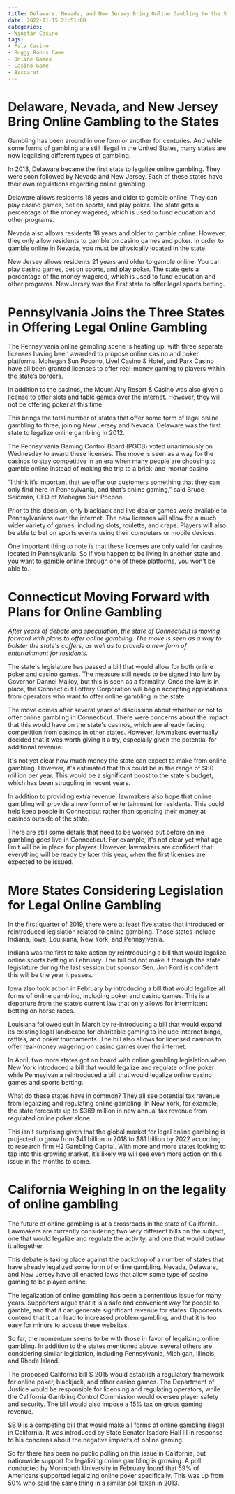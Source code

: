 ```yaml
---
title: Delaware, Nevada, and New Jersey Bring Online Gambling to the States
date: 2022-11-15 21:51:00
categories:
- Winstar Casino
tags:
- Pala Casino
- Buggy Bonus Game
- Online Games
- Casino Game
- Baccarat
---
```



#  Delaware, Nevada, and New Jersey Bring Online Gambling to the States

Gambling has been around in one form or another for centuries. And while some forms of gambling are still illegal in the United States, many states are now legalizing different types of gambling.

In 2013, Delaware became the first state to legalize online gambling. They were soon followed by Nevada and New Jersey. Each of these states have their own regulations regarding online gambling.

Delaware allows residents 18 years and older to gamble online. They can play casino games, bet on sports, and play poker. The state gets a percentage of the money wagered, which is used to fund education and other programs.

Nevada also allows residents 18 years and older to gamble online. However, they only allow residents to gamble on casino games and poker. In order to gamble online in Nevada, you must be physically located in the state.

New Jersey allows residents 21 years and older to gamble online. You can play casino games, bet on sports, and play poker. The state gets a percentage of the money wagered, which is used to fund education and other programs. New Jersey was the first state to offer legal sports betting.

#  Pennsylvania Joins the Three States in Offering Legal Online Gambling

The Pennsylvania online gambling scene is heating up, with three separate licenses having been awarded to propose online casino and poker platforms. Mohegan Sun Pocono, Live! Casino & Hotel, and Parx Casino have all been granted licenses to offer real-money gaming to players within the state’s borders.

In addition to the casinos, the Mount Airy Resort & Casino was also given a license to offer slots and table games over the internet. However, they will not be offering poker at this time.

This brings the total number of states that offer some form of legal online gambling to three, joining New Jersey and Nevada. Delaware was the first state to legalize online gambling in 2012.

The Pennsylvania Gaming Control Board (PGCB) voted unanimously on Wednesday to award these licenses. The move is seen as a way for the casinos to stay competitive in an era when many people are choosing to gamble online instead of making the trip to a brick-and-mortar casino.

“I think it’s important that we offer our customers something that they can only find here in Pennsylvania, and that’s online gaming,” said Bruce Seidman, CEO of Mohegan Sun Pocono.

Prior to this decision, only blackjack and live dealer games were available to Pennsylvanians over the internet. The new licenses will allow for a much wider variety of games, including slots, roulette, and craps. Players will also be able to bet on sports events using their computers or mobile devices.

One important thing to note is that these licenses are only valid for casinos located in Pennsylvania. So if you happen to be living in another state and you want to gamble online through one of these platforms, you won’t be able to.

#  Connecticut Moving Forward with Plans for Online Gambling

_After years of debate and speculation, the state of Connecticut is moving forward with plans to offer online gambling. The move is seen as a way to bolster the state's coffers, as well as to provide a new form of entertainment for residents._

The state's legislature has passed a bill that would allow for both online poker and casino games. The measure still needs to be signed into law by Governor Dannel Malloy, but this is seen as a formality. Once the law is in place, the Connecticut Lottery Corporation will begin accepting applications from operators who want to offer online gambling in the state.

The move comes after several years of discussion about whether or not to offer online gambling in Connecticut. There were concerns about the impact that this would have on the state's casinos, which are already facing competition from casinos in other states. However, lawmakers eventually decided that it was worth giving it a try, especially given the potential for additional revenue.

It's not yet clear how much money the state can expect to make from online gambling. However, it's estimated that this could be in the range of $80 million per year. This would be a significant boost to the state's budget, which has been struggling in recent years.

In addition to providing extra revenue, lawmakers also hope that online gambling will provide a new form of entertainment for residents. This could help keep people in Connecticut rather than spending their money at casinos outside of the state.

There are still some details that need to be worked out before online gambling goes live in Connecticut. For example, it's not clear yet what age limit will be in place for players. However, lawmakers are confident that everything will be ready by later this year, when the first licenses are expected to be issued.

#  More States Considering Legislation for Legal Online Gambling

In the first quarter of 2019, there were at least five states that introduced or reintroduced legislation related to online gambling. Those states include Indiana, Iowa, Louisiana, New York, and Pennsylvania.

Indiana was the first to take action by reintroducing a bill that would legalize online sports betting in February. The bill did not make it through the state legislature during the last session but sponsor Sen. Jon Ford is confident this will be the year it passes.

Iowa also took action in February by introducing a bill that would legalize all forms of online gambling, including poker and casino games. This is a departure from the state’s current law that only allows for intermittent betting on horse races.

Louisiana followed suit in March by re-introducing a bill that would expand its existing legal landscape for charitable gaming to include internet bingo, raffles, and poker tournaments. The bill also allows for licensed casinos to offer real-money wagering on casino games over the internet.

In April, two more states got on board with online gambling legislation when New York introduced a bill that would legalize and regulate online poker while Pennsylvania reintroduced a bill that would legalize online casino games and sports betting.

What do these states have in common? They all see potential tax revenue from legalizing and regulating online gambling. In New York, for example, the state forecasts up to $369 million in new annual tax revenue from regulated online poker alone.

This isn’t surprising given that the global market for legal online gambling is projected to grow from $41 billion in 2018 to $81 billion by 2022 according to research firm H2 Gambling Capital. With more and more states looking to tap into this growing market, it’s likely we will see even more action on this issue in the months to come.

#  California Weighing In on the legality of online gambling

The future of online gambling is at a crossroads in the state of California. Lawmakers are currently considering two very different bills on the subject, one that would legalize and regulate the activity, and one that would outlaw it altogether.

This debate is taking place against the backdrop of a number of states that have already legalized some form of online gambling. Nevada, Delaware, and New Jersey have all enacted laws that allow some type of casino gaming to be played online.

The legalization of online gambling has been a contentious issue for many years. Supporters argue that it is a safe and convenient way for people to gamble, and that it can generate significant revenue for states. Opponents contend that it can lead to increased problem gambling, and that it is too easy for minors to access these websites.

So far, the momentum seems to be with those in favor of legalizing online gambling. In addition to the states mentioned above, several others are considering similar legislation, including Pennsylvania, Michigan, Illinois, and Rhode Island.

The proposed California bill S 2015 would establish a regulatory framework for online poker, blackjack, and other casino games. The Department of Justice would be responsible for licensing and regulating operators, while the California Gambling Control Commission would oversee player safety and security. The bill would also impose a 15% tax on gross gaming revenue.

SB 9 is a competing bill that would make all forms of online gambling illegal in California. It was introduced by State Senator Isadore Hall III in response to his concerns about the negative impacts of online gaming.

So far there has been no public polling on this issue in California, but nationwide support for legalizing online gambling is growing. A poll conducted by Monmouth University in February found that 59% of Americans supported legalizing online poker specifically. This was up from 50% who said the same thing in a similar poll taken in 2013.